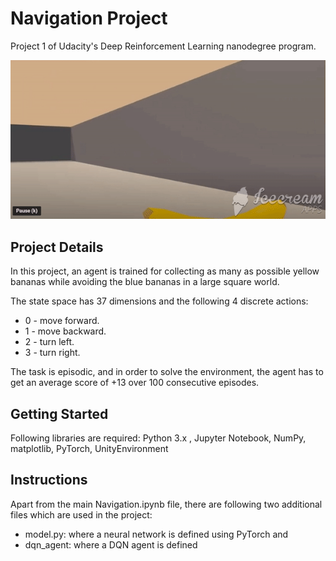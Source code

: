 # Navigation Project
Project 1 of Udacity's Deep Reinforcement Learning nanodegree program.

![](navigation_gif.gif)

## Project Details
In this project, an agent is trained for collecting as many as possible yellow bananas while avoiding the blue bananas in a large square world.  

The state space has 37 dimensions and the following 4 discrete actions:

- 0 - move forward.
- 1 - move backward.
- 2 - turn left.
- 3 - turn right.  

The task is episodic, and in order to solve the environment, the agent has to get an average score of +13 over 100 consecutive episodes.

## Getting Started
Following libraries are required:
Python 3.x , Jupyter Notebook, NumPy, matplotlib, PyTorch, UnityEnvironment

## Instructions
Apart from the main Navigation.ipynb file, there are following two additional files which are used in the project:
- model.py: where a neural network is defined using PyTorch and
- dqn_agent: where a DQN agent is defined

